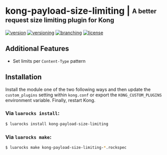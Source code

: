 # kong-payload-size-limiting | <sub><sup>A better request size limiting plugin for Kong</sup></sub>
[![version](http://img.shields.io/badge/version-v0.0.0-blue.svg)](#)  [![versioning](http://img.shields.io/badge/versioning-semver-blue.svg)](http://semver.org/) [![branching](http://img.shields.io/badge/branching-github%20flow-blue.svg)](https://guides.github.com/introduction/flow/)
[![license](http://img.shields.io/badge/license-apache-blue.svg)](LICENSE.md)

## Additional Features

* Set limits per `Content-Type` pattern

## Installation

Install the module one of the two following ways and then update the `custom_plugins` setting
within `kong.conf` or export the `KONG_CUSTOM_PLUGINS` environment variable. Finally, restart Kong.

### Via `luarocks install`:

```bash
$ luarocks install kong-payload-size-limiting
```

### Via `luarocks make`:

```bash
$ luarocks make kong-payload-size-limiting-*.rockspec
```
